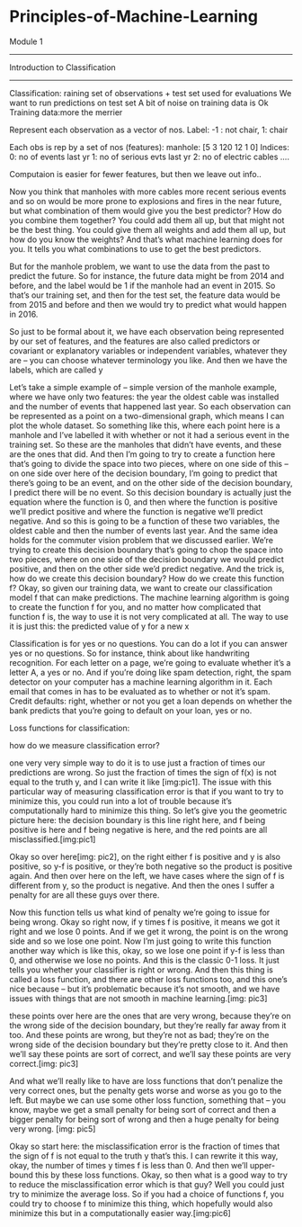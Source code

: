 # Principles-of-Machine-Learning
Module 1
_______________________________

Introduction to Classification
_______________________________

Classification: raining set of observations + test set used for evaluations
We want to run predictions on test set
A bit of noise on training data is Ok
Training data:more the merrier

Represent each observation as a vector of nos.
Label: -1 : not chair, 1: chair

Each obs is rep by a set of nos (features):
manhole: [5 3 120 12 1 0]
Indices:
0: no of events last yr
1: no of serious evts last yr
2: no of electric cables
....

Computaion is easier for fewer features, but then we leave out info..

Now you think that manholes with more cables more recent serious events and so on would
be more prone to explosions and fires in the near future, but what combination of them
would give you the best predictor? How do you combine them together? You could add them
all up, but that might not be the best thing. You could give them all weights and add them
all up, but how do you know the weights? And that’s what machine learning does for you.
It tells you what combinations to use to get the best predictors.

But for the manhole problem,
we want to use the data from the past to predict the future. So for instance, the future data
might be from 2014 and before, and the label would be 1 if the manhole had an event in
2015. So that’s our training set, and then for the test set, the feature data would be
from 2015 and before and then we would try to predict what would happen in 2016.

So just to be formal about it, we have each observation being represented by our set of features,
and the features are also called predictors or covariant or explanatory variables or independent
variables, whatever they are – you can choose whatever terminology you like. And then we
have the labels, which are called y

Let’s take a simple example of – simple
version of the manhole example, where we have only two features: the year the oldest cable
was installed and the number of events that happened last year. So each observation can
be represented as a point on a two-dimensional graph, which means I can plot the whole dataset.
So something like this, where each point here is a manhole and I’ve labelled it with whether
or not it had a serious event in the training set. So these are the manholes that didn’t
have events, and these are the ones that did. And then I’m going to try to create a function
here that’s going to divide the space into two pieces, where on one side of this – on
one side over here of the decision boundary, I’m going to predict that there’s going
to be an event, and on the other side of the decision boundary, I predict there will be
no event. So this decision boundary is actually just the equation where the function is 0,
and then where the function is positive we’ll predict positive and where the function is
negative we’ll predict negative. And so this is going to be a function of these two
variables, the oldest cable and then the number of events last year. And the same idea holds
for the commuter vision problem that we discussed earlier. We’re trying to create this decision
boundary that’s going to chop the space into two pieces, where on one side of the
decision boundary we would predict positive, and then on the other side we’d predict
negative. And the trick is, how do we create this decision boundary? How do we create this
function f? Okay, so given our training data, we want to create our classification model
f that can make predictions. The machine learning algorithm is going to create the function
f for you, and no matter how complicated that function f is, the way to use it is not very
complicated at all. The way to use it is just this: the predicted value of y for a new x


Classification is for yes or no questions. You can do a lot if you can answer yes or
no questions. So for instance, think about like handwriting recognition. For each letter
on a page, we’re going to evaluate whether it’s a letter A, a yes or no. And if you’re
doing like spam detection, right, the spam detector on your computer has a machine learning
algorithm in it. Each email that comes in has to be evaluated as to whether or not it’s
spam. Credit defaults: right, whether or not you get a loan depends on whether the bank
predicts that you’re going to default on your loan, yes or no.


Loss functions for classification:

how do we measure classification error?

one very very simple way to do it is to use
just a fraction of times our predictions are wrong. So just the fraction of times the sign
of f(x) is not equal to the truth y, and I can write it like [img:pic1]. The issue with
this particular way of measuring classification error is that if you want to try to minimize
this, you could run into a lot of trouble because it’s computationally hard to minimize
this thing.
So let’s give you the geometric picture here: the decision boundary is this
line right here, and f being positive is here and f being negative is here, and the red
points are all misclassified.[img:pic1]

Okay so over here[img: pic2], on the right either f is positive and y is also positive, so y-f is
positive, or they’re both negative so the product is positive again. And then over here
on the left, we have cases where the sign of f is different from y, so the product is
negative. And then the ones I suffer a penalty for are all these guys over there.

Now
this function tells us what kind of penalty we’re going to issue for being wrong. Okay
so right now, if y times f is positive, it means we got it right and we lose 0 points.
And if we get it wrong, the point is on the wrong side and so we lose one point. Now I’m
just going to write this function another way which is like this, okay, so we lose one
point if y-f is less than 0, and otherwise we lose no points. And this is the classic
0-1 loss. It just tells you whether your classifier is right or wrong. And then this thing is
called a loss function, and there are other loss functions too, and this one’s nice
because – but it’s problematic because it’s not smooth, and we have issues with
things that are not smooth in machine learning.[img: pic3]

these points over here are the ones that
are very wrong, because they’re on the wrong side of the decision boundary, but they’re
really far away from it too. And these points are wrong, but they’re not as bad; they’re
on the wrong side of the decision boundary but they’re pretty close to it. And then
we’ll say these points are sort of correct, and we’ll say these points are very correct.[img: pic3]

And what we’ll really like to have are loss functions that don’t penalize the very correct
ones, but the penalty gets worse and worse as you go to the left. But maybe we can use
some other loss function, something that – you know, maybe we get a small penalty for being
sort of correct and then a bigger penalty for being sort of wrong and then a huge penalty
for being very wrong. [img: pic5]

Okay so start here: the misclassification error is the fraction
of times that the sign of f is not equal to the truth y that’s this. I can rewrite it
this way, okay, the number of times y times f is less than 0. And then we’ll upper-bound
this by these loss functions. Okay, so then what is a good way to try to reduce the misclassification
error which is that guy? Well you could just try to minimize the average loss. So if you
had a choice of functions f, you could try to choose f to minimize this thing, which
hopefully would also minimize this but in a computationally easier way.[img:pic6]











